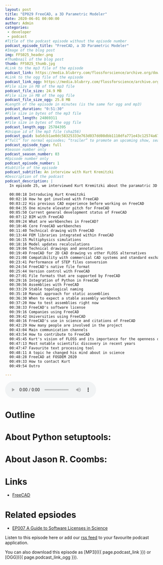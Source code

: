 ```yaml
---
layout: post
title: "EP029 FreeCAD, a 3D Parametric Modeler"
date: 2020-06-01 00:00:00
author: Admin
categories: 
 - developer
 - podcast
#Title of the podcast episode without the episode number
podcast_episode_title: "FreeCAD, a 3D Parametric Modeler"
#Image of the blog post
img: FFS025_header.png
#Thumbnail of the blog post
thumb: FFS025_thumb.jpg
#Link to the mp3 file of the episode
podcast_link: https://media.blubrry.com/flossforscience/archive.org/download/ffsep025freecad/FFS_EP025_FreeCAD.mp3
#Link to the ogg file of the episode
podcast_link_ogg: https://media.blubrry.com/flossforscience/archive.org/download/ffsep025freecad/FFS_EP025_FreeCAD.ogg
#File size in MB of the mp3 file
podcast_file_size: 24.9 MB
#File size in MB of the ogg file
podcast_file_size_ogg: 25.8 MB
#Length of the episode in minutes (is the same for ogg and mp3)
podcast_duration: "0:51:30"
#File size in bytes of the mp3 file
podcast_length: 24869311
#File size in bytes of the ogg file
podcast_length_ogg: 25784395
#Unique id of the mp3 file (sha256)
podcast_guid: ba5dcb1ae0dc58325333e763d037dd08dbb1110dfa771e43c12574a674561b7a
#“full” for normal episodes; “trailer” to promote an upcoming show, season, or episode; or “bonus” for extra content related to a show, season, or episode.
podcast_episode_type: full
#Season number only
podcast_season_number: 03
#Episode number only
podcast_episode_number: 1
#Subtitle of the episode 
podcast_subtitle: An interview with Kurt Kremitzki
#Description of the podcast
podcast_description: |
  In episode 25, we interviewed Kurt Kremitzki about the paramatric 3D modelling tool FreeCAD.  After discussing his previous experiences with CAD software and how he got involved in the FreeCAD project, we asked him about the current development status of the project before digging deeper into a few of the workbenches offered by FreeCAD. We also compared FreeCAD to LibreCAD and QCAD for applications only requiring 2D drawing instead of parametric 3D models and we discussed about compatibility with commercial CAD systems and standard exchange file formats. We were pleased to learn about the development status of a stable topological naming engine paving the way for the integration of an official assembly workbench in future releases. We then discussed about the spread of FreeCAD in companies and universities as well as ways to contribute to the FreeCAD project. We finished the interview with out usual quick questions and with a mention of their recent presentions at FOSDEM 2020. 

  00:00:18 Introducing Kurt Kremitzki
  00:02:16 How he got involved with FreeCAD
  00:03:22 His previous CAD experience before working on FreeCAD
  00:04:35 One minute elevator pitch for FreeCAD
  00:05:50 Current general development status of FreeCAD
  00:07:12 BIM with FreeCAD
  00:09:24 What are workbenches in FreeCAD?
  00:10:46 Core FreeCAD workbenches
  00:11:40 Technical drawing with FreeCAD
  00:13:44 FEM libraries integrated within FreeCAD
  00:16:15 Multiphysics simulations
  00:18:16 Model updates recalculations
  00:19:04 Technical drawings and annotations
  00:19:49 FreeCAD for 2D CAD drawing vs other FLOSS alternatives
  00:21:08 Compatibility with commercial CAD systems and standard exchange file formats
  00:23:41 Performance of STEP files conversion
  00:24:54 FreeCAD's native file format
  00:25:44 Version control with FreeCAD
  00:27:01 File formats that are supported by FreeCAD
  00:29:16 Integration of Python in FreeCAD
  00:30:56 Assemblies with FreeCAD
  00:33:29 Stable topological naming
  00:35:10 Manual approach for static assemblies
  00:36:30 When to expect a stable assembly workbench
  00:37:20 How to test assemblies right now
  00:38:33 FreeCAD's software license
  00:39:16 Companies using FreeCAD
  00:39:42 Universities using FreeCAD
  00:40:16 FreeCAD's use in science and citations of FreeCAD
  00:42:29 How many people are involved in the project
  00:43:04 Main communication channels
  00:43:54 How to contribute to FreeCAD
  00:45:45 Kurt's vision of FLOSS and its importance for the openness of science
  00:47:13 Most notable scientific discovery in recent years
  00:47:47 Favourite text processing tool
  00:48:11 A topic he changed his mind about in science
  00:48:28 FreeCAD at FOSDEM 2020
  00:49:33 How to contact Kurt
  00:49:54 Outro

---
```


<audio controls>
  <source src="{{ page.podcast_link_ogg }}" type="audio/ogg">
  <source src="{{ page.podcast_link }}" type="audio/mpeg">
Your browser does not support the audio element.
</audio>

# Outline


# About Python setuptools:


# About Jason R. Coombs:


# Links

* [FreeCAD](https://www.freecadweb.org)

# Related epsiodes

* [EP007 A Guide to Software Licenses in Science](https://flossforscience.com/podcast/season-1-episode-7)

Listen to this episode here or add our [rss feed](https://flossforscience.com/feed.xml) to your favourite podcast application. 

You can also download this episode as [MP3]({{ page.podcast_link }}) or [OGG]({{ page.podcast_link_ogg }}). 
